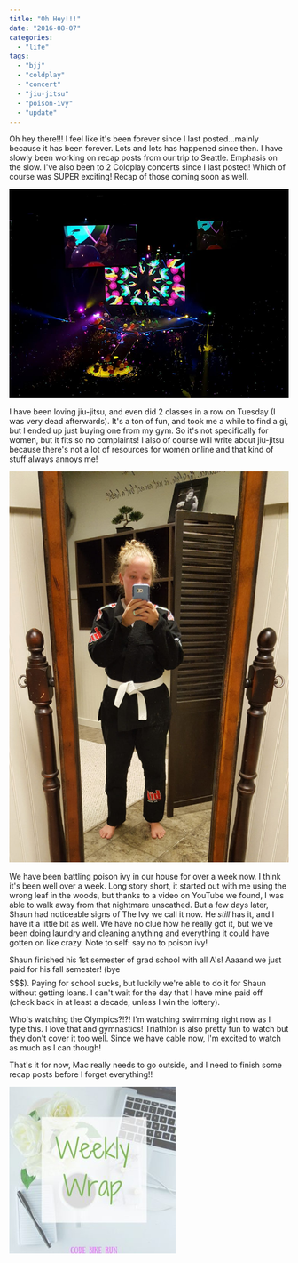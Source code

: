 ```yaml
---
title: "Oh Hey!!!"
date: "2016-08-07"
categories: 
  - "life"
tags: 
  - "bjj"
  - "coldplay"
  - "concert"
  - "jiu-jitsu"
  - "poison-ivy"
  - "update"
---
```


Oh hey there!!! I feel like it's been forever since I last posted...mainly because it has been forever. Lots and lots has happened since then. I have slowly been working on recap posts from our trip to Seattle. Emphasis on the slow. I've also been to 2 Coldplay concerts since I last posted! Which of course was SUPER exciting! Recap of those coming soon as well.

![coldplay1](images/13886342_10207169193364335_2195770586412417601_n.jpg)

I have been loving jiu-jitsu, and even did 2 classes in a row on Tuesday (I was very dead afterwards). It's a ton of fun, and took me a while to find a gi, but I ended up just buying one from my gym. So it's not specifically for women, but it fits so no complaints! I also of course will write about jiu-jitsu because there's not a lot of resources for women online and that kind of stuff always annoys me!

![bjj1](images/bjj1-734x1024.jpg)

We have been battling poison ivy in our house for over a week now. I think it's been well over a week. Long story short, it started out with me using the wrong leaf in the woods, but thanks to a video on YouTube we found, I was able to walk away from that nightmare unscathed. But a few days later, Shaun had noticeable signs of The Ivy we call it now. He _still_ has it, and I have it a little bit as well. We have no clue how he really got it, but we've been doing laundry and cleaning anything and everything it could have gotten on like crazy. Note to self: say no to poison ivy!

Shaun finished his 1st semester of grad school with all A's! Aaaand we just paid for his fall semester! (bye $$$$$$$). Paying for school sucks, but luckily we're able to do it for Shaun without getting loans. I can't wait for the day that I have mine paid off (check back in at least a decade, unless I win the lottery).

Who's watching the Olympics?!?! I'm watching swimming right now as I type this. I love that and gymnastics! Triathlon is also pretty fun to watch but they don't cover it too well. Since we have cable now, I'm excited to watch as much as I can though!

That's it for now, Mac really needs to go outside, and I need to finish some recap posts before I forget everything!!

![WeeklyWrap](images/Weekly-Wrap-300x300.jpg)
